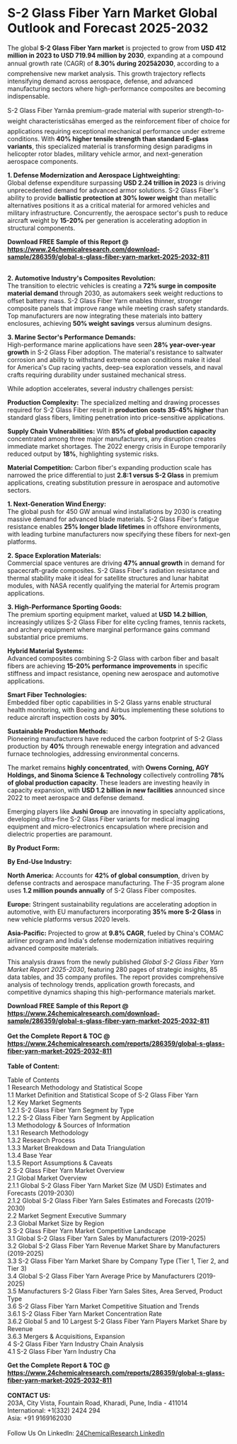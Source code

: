 <h1>S-2 Glass Fiber Yarn Market Global Outlook and Forecast 2025-2032</h1><p>The global <strong>S-2 Glass Fiber Yarn market</strong> is projected to grow from <strong>USD 412 million in 2023 to USD 719.94 million by 2030</strong>, expanding at a compound annual growth rate (CAGR) of <strong>8.30% during 2025â2030</strong>, according to a comprehensive new market analysis. This growth trajectory reflects intensifying demand across aerospace, defense, and advanced manufacturing sectors where high-performance composites are becoming indispensable.</p><p>S-2 Glass Fiber Yarnâa premium-grade material with superior strength-to-weight characteristicsâhas emerged as the reinforcement fiber of choice for applications requiring exceptional mechanical performance under extreme conditions. With <strong>40% higher tensile strength than standard E-glass variants</strong>, this specialized material is transforming design paradigms in helicopter rotor blades, military vehicle armor, and next-generation aerospace components.</p><p><strong>1. Defense Modernization and Aerospace Lightweighting:</strong><br>
Global defense expenditure surpassing <strong>USD 2.24 trillion in 2023</strong> is driving unprecedented demand for advanced armor solutions. S-2 Glass Fiber's ability to provide <strong>ballistic protection at 30% lower weight</strong> than metallic alternatives positions it as a critical material for armored vehicles and military infrastructure. Concurrently, the aerospace sector's push to reduce aircraft weight by <strong>15-20%</strong> per generation is accelerating adoption in structural components.</p><div><b>Download FREE Sample of this Report @ 
            <a href="https://www.24chemicalresearch.com/download-sample/286359/global-s-glass-fiber-yarn-market-2025-2032-811">
            https://www.24chemicalresearch.com/download-sample/286359/global-s-glass-fiber-yarn-market-2025-2032-811</a></b></div><br><p><strong>2. Automotive Industry's Composites Revolution:</strong><br>
The transition to electric vehicles is creating a <strong>72% surge in composite material demand</strong> through 2030, as automakers seek weight reductions to offset battery mass. S-2 Glass Fiber Yarn enables thinner, stronger composite panels that improve range while meeting crash safety standards. Top manufacturers are now integrating these materials into battery enclosures, achieving <strong>50% weight savings</strong> versus aluminum designs.</p><p><strong>3. Marine Sector's Performance Demands:</strong><br>
High-performance marine applications have seen <strong>28% year-over-year growth</strong> in S-2 Glass Fiber adoption. The material's resistance to saltwater corrosion and ability to withstand extreme ocean conditions make it ideal for America's Cup racing yachts, deep-sea exploration vessels, and naval crafts requiring durability under sustained mechanical stress.</p><p>While adoption accelerates, several industry challenges persist:</p><p><strong>Production Complexity:</strong> The specialized melting and drawing processes required for S-2 Glass Fiber result in <strong>production costs 35-45% higher</strong> than standard glass fibers, limiting penetration into price-sensitive applications.</p><p><strong>Supply Chain Vulnerabilities:</strong> With <strong>85% of global production capacity</strong> concentrated among three major manufacturers, any disruption creates immediate market shortages. The 2022 energy crisis in Europe temporarily reduced output by <strong>18%</strong>, highlighting systemic risks.</p><p><strong>Material Competition:</strong> Carbon fiber's expanding production scale has narrowed the price differential to just <strong>2.8:1 versus S-2 Glass</strong> in premium applications, creating substitution pressure in aerospace and automotive sectors.</p><p><strong>1. Next-Generation Wind Energy:</strong><br>
The global push for 450 GW annual wind installations by 2030 is creating massive demand for advanced blade materials. S-2 Glass Fiber's fatigue resistance enables <strong>25% longer blade lifetimes</strong> in offshore environments, with leading turbine manufacturers now specifying these fibers for next-gen platforms.</p><p><strong>2. Space Exploration Materials:</strong><br>
Commercial space ventures are driving <strong>47% annual growth</strong> in demand for spacecraft-grade composites. S-2 Glass Fiber's radiation resistance and thermal stability make it ideal for satellite structures and lunar habitat modules, with NASA recently qualifying the material for Artemis program applications.</p><p><strong>3. High-Performance Sporting Goods:</strong><br>
The premium sporting equipment market, valued at <strong>USD 14.2 billion</strong>, increasingly utilizes S-2 Glass Fiber for elite cycling frames, tennis rackets, and archery equipment where marginal performance gains command substantial price premiums.</p><p><strong>Hybrid Material Systems:</strong><br>
	Advanced composites combining S-2 Glass with carbon fiber and basalt fibers are achieving <strong>15-20% performance improvements</strong> in specific stiffness and impact resistance, opening new aerospace and automotive applications.</p><p><strong>Smart Fiber Technologies:</strong><br>
	Embedded fiber optic capabilities in S-2 Glass yarns enable structural health monitoring, with Boeing and Airbus implementing these solutions to reduce aircraft inspection costs by <strong>30%</strong>.</p><p><strong>Sustainable Production Methods:</strong><br>
	Pioneering manufacturers have reduced the carbon footprint of S-2 Glass production by <strong>40%</strong> through renewable energy integration and advanced furnace technologies, addressing environmental concerns.</p><p>The market remains <strong>highly concentrated</strong>, with <strong>Owens Corning, AGY Holdings, and Sinoma Science &amp; Technology</strong> collectively controlling <strong>78% of global production capacity</strong>. These leaders are investing heavily in capacity expansion, with <strong>USD 1.2 billion in new facilities</strong> announced since 2022 to meet aerospace and defense demand.</p><p>Emerging players like <strong>Jushi Group</strong> are innovating in specialty applications, developing ultra-fine S-2 Glass Fiber variants for medical imaging equipment and micro-electronics encapsulation where precision and dielectric properties are paramount.</p><p><strong>By Product Form:</strong></p><p><strong>By End-Use Industry:</strong></p><p><strong>North America:</strong> Accounts for <strong>42% of global consumption</strong>, driven by defense contracts and aerospace manufacturing. The F-35 program alone uses <strong>1.2 million pounds annually</strong> of S-2 Glass Fiber composites.</p><p><strong>Europe:</strong> Stringent sustainability regulations are accelerating adoption in automotive, with EU manufacturers incorporating <strong>35% more S-2 Glass</strong> in new vehicle platforms versus 2020 levels.</p><p><strong>Asia-Pacific:</strong> Projected to grow at <strong>9.8% CAGR</strong>, fueled by China's COMAC airliner program and India's defense modernization initiatives requiring advanced composite materials.</p><p>This analysis draws from the newly published <em>Global S-2 Glass Fiber Yarn Market Report 2025-2030</em>, featuring 280 pages of strategic insights, 85 data tables, and 35 company profiles. The report provides comprehensive analysis of technology trends, application growth forecasts, and competitive dynamics shaping this high-performance materials market.</p><div><b>Download FREE Sample of this Report @ 
            <a href="https://www.24chemicalresearch.com/download-sample/286359/global-s-glass-fiber-yarn-market-2025-2032-811">
            https://www.24chemicalresearch.com/download-sample/286359/global-s-glass-fiber-yarn-market-2025-2032-811</a></b></div><br><div><b>Get the Complete Report & TOC @ 
            <a href="https://www.24chemicalresearch.com/reports/286359/global-s-glass-fiber-yarn-market-2025-2032-811">
            https://www.24chemicalresearch.com/reports/286359/global-s-glass-fiber-yarn-market-2025-2032-811</a></b></div><br>
            <b>Table of Content:</b><p>Table of Contents<br />
1 Research Methodology and Statistical Scope<br />
1.1 Market Definition and Statistical Scope of S-2 Glass Fiber Yarn<br />
1.2 Key Market Segments<br />
1.2.1 S-2 Glass Fiber Yarn Segment by Type<br />
1.2.2 S-2 Glass Fiber Yarn Segment by Application<br />
1.3 Methodology & Sources of Information<br />
1.3.1 Research Methodology<br />
1.3.2 Research Process<br />
1.3.3 Market Breakdown and Data Triangulation<br />
1.3.4 Base Year<br />
1.3.5 Report Assumptions & Caveats<br />
2 S-2 Glass Fiber Yarn Market Overview<br />
2.1 Global Market Overview<br />
2.1.1 Global S-2 Glass Fiber Yarn Market Size (M USD) Estimates and Forecasts (2019-2030)<br />
2.1.2 Global S-2 Glass Fiber Yarn Sales Estimates and Forecasts (2019-2030)<br />
2.2 Market Segment Executive Summary<br />
2.3 Global Market Size by Region<br />
3 S-2 Glass Fiber Yarn Market Competitive Landscape<br />
3.1 Global S-2 Glass Fiber Yarn Sales by Manufacturers (2019-2025)<br />
3.2 Global S-2 Glass Fiber Yarn Revenue Market Share by Manufacturers (2019-2025)<br />
3.3 S-2 Glass Fiber Yarn Market Share by Company Type (Tier 1, Tier 2, and Tier 3)<br />
3.4 Global S-2 Glass Fiber Yarn Average Price by Manufacturers (2019-2025)<br />
3.5 Manufacturers S-2 Glass Fiber Yarn Sales Sites, Area Served, Product Type<br />
3.6 S-2 Glass Fiber Yarn Market Competitive Situation and Trends<br />
3.6.1 S-2 Glass Fiber Yarn Market Concentration Rate<br />
3.6.2 Global 5 and 10 Largest S-2 Glass Fiber Yarn Players Market Share by Revenue<br />
3.6.3 Mergers & Acquisitions, Expansion<br />
4 S-2 Glass Fiber Yarn Industry Chain Analysis<br />
4.1 S-2 Glass Fiber Yarn Industry Cha</p><div><b>Get the Complete Report & TOC @ 
            <a href="https://www.24chemicalresearch.com/reports/286359/global-s-glass-fiber-yarn-market-2025-2032-811">
            https://www.24chemicalresearch.com/reports/286359/global-s-glass-fiber-yarn-market-2025-2032-811</a></b></div><br><b>CONTACT US:</b><br>
            203A, City Vista, Fountain Road, Kharadi, Pune, India - 411014<br>
            International: +1(332) 2424 294<br>
            Asia: +91 9169162030 <br><br>
            Follow Us On LinkedIn: <a href="https://www.linkedin.com/company/24chemicalresearch/">24ChemicalResearch LinkedIn</a>